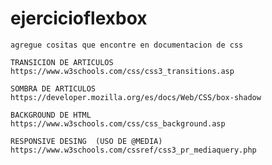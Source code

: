 # ejercicioflexbox

    agregue cositas que encontre en documentacion de css

    TRANSICION DE ARTICULOS
    https://www.w3schools.com/css/css3_transitions.asp

    SOMBRA DE ARTICULOS
    https://developer.mozilla.org/es/docs/Web/CSS/box-shadow

    BACKGROUND DE HTML 
    https://www.w3schools.com/css/css_background.asp

    RESPONSIVE DESING  (USO DE @MEDIA)
    https://www.w3schools.com/cssref/css3_pr_mediaquery.php

